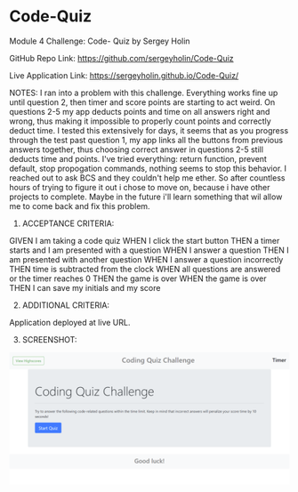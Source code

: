 # Code-Quiz
Module 4 Challenge: Code- Quiz
by Sergey Holin

GitHub Repo Link: https://github.com/sergeyholin/Code-Quiz

Live Application Link: https://sergeyholin.github.io/Code-Quiz/

NOTES: I ran into a problem with this challenge. Everything works fine up until question 2, then timer and score points are starting to act weird. On questions 2-5 my app deducts points and time on all answers right and wrong, thus making it impossible to properly count points and correctly deduct time. I tested this extensively for days, it seems that as you progress through the test past question 1, my app links all the buttons from previous answers together, thus choosing correct answer in questions 2-5 still deducts time and points. I've tried everything: return function, prevent default, stop propogation commands, nothing seems to stop this behavior. I reached out to ask BCS and they couldn't help me ether. So after countless hours of trying to figure it out i chose to move on, because i have other projects to complete. Maybe in the future i'll learn something that wil allow me to come back and fix this problem.

1) ACCEPTANCE CRITERIA:

GIVEN I am taking a code quiz
WHEN I click the start button
THEN a timer starts and I am presented with a question
WHEN I answer a question
THEN I am presented with another question
WHEN I answer a question incorrectly
THEN time is subtracted from the clock
WHEN all questions are answered or the timer reaches 0
THEN the game is over
WHEN the game is over
THEN I can save my initials and my score

2) ADDITIONAL CRITERIA:

Application deployed at live URL.

3) SCREENSHOT:

<img src="./assets/img/screenshot.png/"/>
